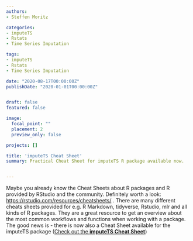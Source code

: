 ```yaml
---
authors:
- Steffen Moritz

categories:
- imputeTS
- Rstats
- Time Series Imputation

tags:
- imputeTS
- Rstats
- Time Series Imputation

date: "2020-08-17T00:00:00Z"
publishDate: "2020-01-01T00:00:00Z"


draft: false
featured: false

image:
  focal_point: ""
  placement: 2
  preview_only: false

projects: []

title: 'imputeTS Cheat Sheet'
summary: Practical Cheat Sheet for imputeTS R package available now.


---
```

Maybe you already know the Cheat Sheets about R packages and R provided by RStudio and the community. Definitely worth a look:  https://rstudio.com/resources/cheatsheets/ . There are many different cheats sheets provided for e.g. R Markdown, tidyverse, Rstudio, mlr and all kinds of R packages. They are a great resource to get an overview about the most common workflows and functions when working with a package.
The good news is - there is now also a Cheat Sheet available for the imputeTS package
([Check out the **imputeTS Cheat Sheet**](https://github.com/rstudio/cheatsheets/raw/master/imputeTS.pdf
))



